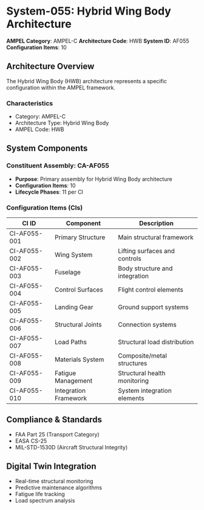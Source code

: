 # System-055: Hybrid Wing Body Architecture

**AMPEL Category**: AMPEL-C
**Architecture Code**: HWB
**System ID**: AF055
**Configuration Items**: 10

## Architecture Overview

The Hybrid Wing Body (HWB) architecture represents a specific configuration within the AMPEL framework.

### Characteristics
- Category: AMPEL-C
- Architecture Type: Hybrid Wing Body
- AMPEL Code: HWB

## System Components

### Constituent Assembly: CA-AF055
- **Purpose**: Primary assembly for Hybrid Wing Body architecture
- **Configuration Items**: 10
- **Lifecycle Phases**: 11 per CI

### Configuration Items (CIs)

| CI ID | Component | Description |
|-------|-----------|-------------|
| CI-AF055-001 | Primary Structure | Main structural framework |
| CI-AF055-002 | Wing System | Lifting surfaces and controls |
| CI-AF055-003 | Fuselage | Body structure and integration |
| CI-AF055-004 | Control Surfaces | Flight control elements |
| CI-AF055-005 | Landing Gear | Ground support systems |
| CI-AF055-006 | Structural Joints | Connection systems |
| CI-AF055-007 | Load Paths | Structural load distribution |
| CI-AF055-008 | Materials System | Composite/metal structures |
| CI-AF055-009 | Fatigue Management | Structural health monitoring |
| CI-AF055-010 | Integration Framework | System integration elements |

## Compliance & Standards
- FAA Part 25 (Transport Category)
- EASA CS-25
- MIL-STD-1530D (Aircraft Structural Integrity)

## Digital Twin Integration
- Real-time structural monitoring
- Predictive maintenance algorithms
- Fatigue life tracking
- Load spectrum analysis
